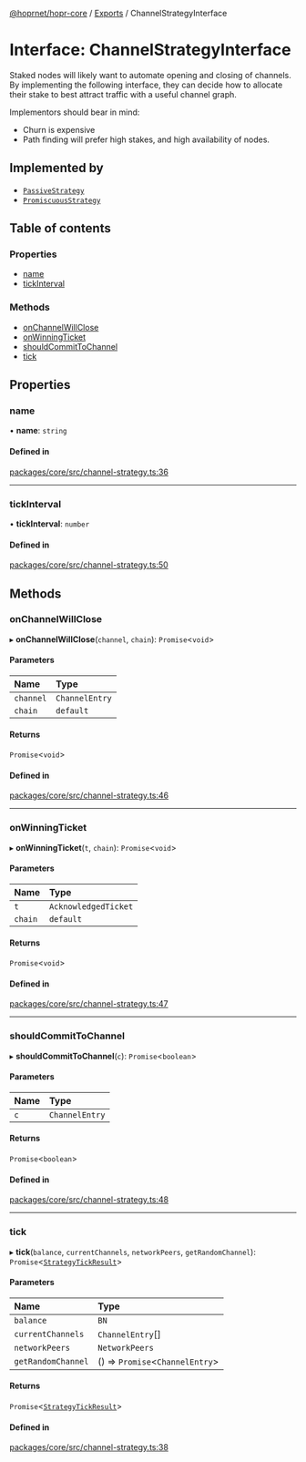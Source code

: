 [@hoprnet/hopr-core](../README.md) / [Exports](../modules.md) / ChannelStrategyInterface

# Interface: ChannelStrategyInterface

Staked nodes will likely want to automate opening and closing of channels. By
implementing the following interface, they can decide how to allocate their
stake to best attract traffic with a useful channel graph.

Implementors should bear in mind:
- Churn is expensive
- Path finding will prefer high stakes, and high availability of nodes.

## Implemented by

- [`PassiveStrategy`](../classes/PassiveStrategy.md)
- [`PromiscuousStrategy`](../classes/PromiscuousStrategy.md)

## Table of contents

### Properties

- [name](ChannelStrategyInterface.md#name)
- [tickInterval](ChannelStrategyInterface.md#tickinterval)

### Methods

- [onChannelWillClose](ChannelStrategyInterface.md#onchannelwillclose)
- [onWinningTicket](ChannelStrategyInterface.md#onwinningticket)
- [shouldCommitToChannel](ChannelStrategyInterface.md#shouldcommittochannel)
- [tick](ChannelStrategyInterface.md#tick)

## Properties

### name

• **name**: `string`

#### Defined in

[packages/core/src/channel-strategy.ts:36](https://github.com/hoprnet/hoprnet/blob/master/packages/core/src/channel-strategy.ts#L36)

___

### tickInterval

• **tickInterval**: `number`

#### Defined in

[packages/core/src/channel-strategy.ts:50](https://github.com/hoprnet/hoprnet/blob/master/packages/core/src/channel-strategy.ts#L50)

## Methods

### onChannelWillClose

▸ **onChannelWillClose**(`channel`, `chain`): `Promise`<`void`\>

#### Parameters

| Name | Type |
| :------ | :------ |
| `channel` | `ChannelEntry` |
| `chain` | `default` |

#### Returns

`Promise`<`void`\>

#### Defined in

[packages/core/src/channel-strategy.ts:46](https://github.com/hoprnet/hoprnet/blob/master/packages/core/src/channel-strategy.ts#L46)

___

### onWinningTicket

▸ **onWinningTicket**(`t`, `chain`): `Promise`<`void`\>

#### Parameters

| Name | Type |
| :------ | :------ |
| `t` | `AcknowledgedTicket` |
| `chain` | `default` |

#### Returns

`Promise`<`void`\>

#### Defined in

[packages/core/src/channel-strategy.ts:47](https://github.com/hoprnet/hoprnet/blob/master/packages/core/src/channel-strategy.ts#L47)

___

### shouldCommitToChannel

▸ **shouldCommitToChannel**(`c`): `Promise`<`boolean`\>

#### Parameters

| Name | Type |
| :------ | :------ |
| `c` | `ChannelEntry` |

#### Returns

`Promise`<`boolean`\>

#### Defined in

[packages/core/src/channel-strategy.ts:48](https://github.com/hoprnet/hoprnet/blob/master/packages/core/src/channel-strategy.ts#L48)

___

### tick

▸ **tick**(`balance`, `currentChannels`, `networkPeers`, `getRandomChannel`): `Promise`<[`StrategyTickResult`](../modules.md#strategytickresult)\>

#### Parameters

| Name | Type |
| :------ | :------ |
| `balance` | `BN` |
| `currentChannels` | `ChannelEntry`[] |
| `networkPeers` | `NetworkPeers` |
| `getRandomChannel` | () => `Promise`<`ChannelEntry`\> |

#### Returns

`Promise`<[`StrategyTickResult`](../modules.md#strategytickresult)\>

#### Defined in

[packages/core/src/channel-strategy.ts:38](https://github.com/hoprnet/hoprnet/blob/master/packages/core/src/channel-strategy.ts#L38)
